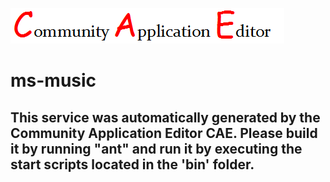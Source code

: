 ![CAE](https://github.com/CAE-Community-Application-Editor/application-34/blob/master/microservice-114/img/logo.png)  

ms-music
===================


This service was automatically generated by the Community Application Editor CAE. Please build it by running "ant" and run it by executing the start scripts located in the 'bin' folder.
---------------
